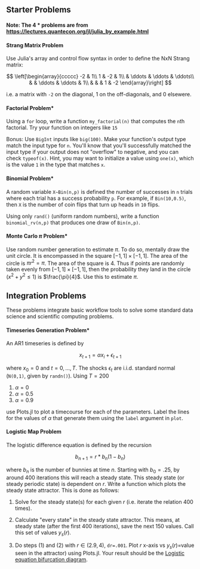 
## Starter Problems

#### Note: The 4 \* problems are from https://lectures.quantecon.org/jl/julia_by_example.html

#### Strang Matrix Problem

Use Julia's array and control flow syntax in order to define the NxN Strang matrix:

$$ \left[\begin{array}{ccccc}
-2 & 1\\
1 & -2 & 1\\
 & \ddots & \ddots & \ddots\\
 &  & \ddots & \ddots & 1\\
 &  &  & 1 & -2
\end{array}\right] $$

i.e. a matrix with `-2` on the diagonal, 1 on the off-diagonals, and 0 elsewere.

#### Factorial Problem*

Using a `for` loop, write a function `my_factorial(n)` that computes the `n`th factorial. Try your function on integers like `15`

Bonus: Use `BigInt` inputs like `big(100)`. Make your function's output type match the input type for `n`. You'll know that you'll successfully matched the input type if your output does not "overflow" to negative, and you can check `typeof(x)`. Hint, you may want to initialize a value using `one(x)`, which is the value `1` in the type that matches `x`.

#### Binomial Problem*

A random variable `X~Bin(n,p)` is defined the number of successes in `n` trials where each trial has a success probability `p`. For example, if `Bin(10,0.5)`, then `X` is the number of coin flips that turn up heads in `10` flips. 

Using only `rand()` (uniform random numbers), write a function `binomial_rv(n,p)` that produces one draw of `Bin(n,p)`.

#### Monte Carlo $\pi$ Problem*

Use random number generation to estimate $\pi$. To do so, mentally draw the unit circle. It is encompassed in the square $[-1,1]\times[-1,1]$. The area of the circle is $\pi r^2 = \pi$. The area of the square is $4$. Thus if points are randomly taken evenly from $[-1,1]\times[-1,1]$, then the probability they land in the circle ($x^2 + y^2\leq 1$) is $\frac{\pi}{4}$. Use this to estimate $\pi$.

## Integration Problems

These problems integrate basic workflow tools to solve some standard data science and scientific computing problems.

#### Timeseries Generation Problem*

An AR1 timeseries is defined by

$$ x_{t+1} = \alpha x_i + \epsilon_{t+1} $$

where $x_0 = 0$ and $t=0,\ldots,T$. The shocks ${\epsilon_t}$ are i.i.d. standard normal (`N(0,1)`, given by `randn()`). Using $T=200$ 

1. $\alpha = 0$
2. $\alpha = 0.5$
3. $\alpha = 0.9$

use Plots.jl to plot a timecourse for each of the parameters. Label the lines for the values of $\alpha$ that generate them using the `label` argument in `plot`.

#### Logistic Map Problem

The logistic difference equation is defined by the recursion

$$ b_{n+1}=r*b_{n}(1-b_{n}) $$

where $b_{n}$ is the number of bunnies at time $n$. Starting with $b_{0}=.25$, by around $400$ iterations this will reach a steady state. This steady state (or steady periodic state) is dependent on $r$. Write a function which plots the steady state attractor. This is done as follows:

1) Solve for the steady state(s) for each given $r$ (i.e. iterate the relation 400 times).

2) Calculate "every state" in the steady state attractor. This means, at steady state (after the first 400 iterations), save the next 150 values. Call this set of values $y_s(r)$.

3) Do steps (1) and (2) with $r\in\left(2.9,4\right)$, `dr=.001`. Plot $r$ x-axis vs $y_s(r)$=value seen in the attractor) using Plots.jl. Your result should be the [Logistic equation bifurcation diagram](https://upload.wikimedia.org/wikipedia/commons/7/7d/LogisticMap_BifurcationDiagram.png).
